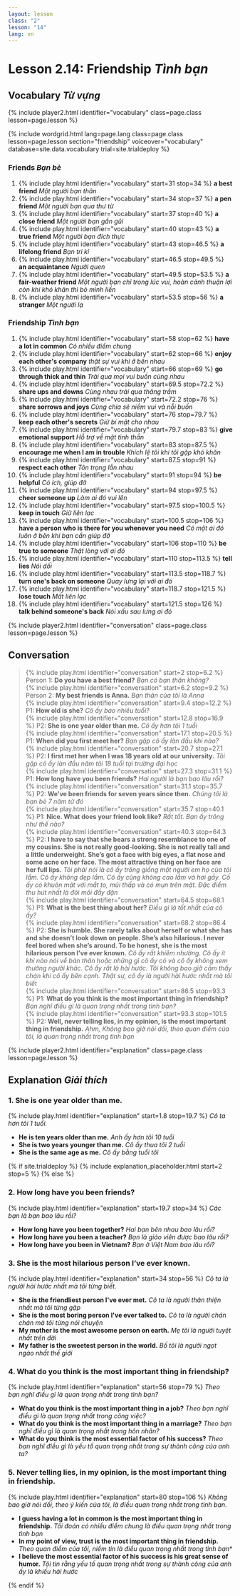 ```yaml
---
layout: lesson
class: "2"
lesson: "14"	
lang: vn
---
```


# Lesson 2.14: Friendship *Tình bạn*


## Vocabulary *Từ vựng*
{% include player2.html identifier="vocabulary" class=page.class lesson=page.lesson %}


{% include wordgrid.html lang=page.lang
		class=page.class 
		lesson=page.lesson 
		section="friendship"
		voiceover="vocabulary"
		database=site.data.vocabulary 
		trial=site.trialdeploy %}


### Friends *Bạn bè*

1. {% include play.html identifier="vocabulary" start=31 stop=34 %} **a best friend** *Một người bạn thân*
2. {% include play.html identifier="vocabulary" start=34 stop=37 %} **a pen friend** *Một người bạn qua thư từ*
3. {% include play.html identifier="vocabulary" start=37 stop=40 %} **a close friend** *Một người bạn gần gũi*
4. {% include play.html identifier="vocabulary" start=40 stop=43 %} **a true friend** *Một người bạn đích thực*
5. {% include play.html identifier="vocabulary" start=43 stop=46.5 %} **a lifelong friend** *Bạn tri kỉ*
6. {% include play.html identifier="vocabulary" start=46.5 stop=49.5 %} **an acquaintance** *Người quen*
7. {% include play.html identifier="vocabulary" start=49.5 stop=53.5 %} **a fair-weather friend** *Một người bạn chỉ trong lúc vui, hoàn cảnh thuận lợi còn khi khó khăn thì bỏ mình liền*
8. {% include play.html identifier="vocabulary" start=53.5 stop=56 %} **a stranger** *Một người lạ*


### Friendship *Tình bạn*

1. {% include play.html identifier="vocabulary" start=58 stop=62 %}  **have a lot in common** *Có nhiều điểm chung*
2. {% include play.html identifier="vocabulary" start=62 stop=66 %}  **enjoy each other's company** *thật sự vui khi ở bên nhau*
3. {% include play.html identifier="vocabulary" start=66 stop=69 %}  **go through thick and thin** *Trải qua mọi vui buồn cùng nhau*
4. {% include play.html identifier="vocabulary" start=69.5 stop=72.2 %}  **share ups and downs** *Cùng nhau trải qua thăng trầm*
5. {% include play.html identifier="vocabulary" start=72.2 stop=76 %}  **share sorrows and joys** *Cùng chia sẻ niềm vui và nỗi buồn*
6. {% include play.html identifier="vocabulary" start=76 stop=79.7 %}  **keep each other's secrets** *Giữ bí mật cho nhau*
7. {% include play.html identifier="vocabulary" start=79.7 stop=83 %}  **give emotional support** *Hỗ trợ về mặt tinh thần*
8. {% include play.html identifier="vocabulary" start=83 stop=87.5 %}  **encourage me when I am in trouble** *Khích lệ tôi khi tôi gặp khó khăn*
9. {% include play.html identifier="vocabulary" start=87.5 stop=91 %}  **respect each other** *Tôn trọng lẫn nhau*
10. {% include play.html identifier="vocabulary" start=91 stop=94 %}  **be helpful** *Có ích, giúp đỡ*
11. {% include play.html identifier="vocabulary" start=94 stop=97.5 %}  **cheer someone up** *Làm ai đó vui lên*
12. {% include play.html identifier="vocabulary" start=97.5 stop=100.5 %}  **keep in touch** *Giữ liên lạc*
13. {% include play.html identifier="vocabulary" start=100.5 stop=106 %}  **have a person who is there for you whenever you need** *Có một ai đó luôn ở bên khi bạn cần giúp đỡ*
14. {% include play.html identifier="vocabulary" start=106 stop=110 %}  **be true to someone** *Thật lòng với ai đó*
15. {% include play.html identifier="vocabulary" start=110 stop=113.5 %}  **tell lies** *Nói dối*
16. {% include play.html identifier="vocabulary" start=113.5 stop=118.7 %}  **turn one's back on someone** *Quay lưng lại với ai đó*
17. {% include play.html identifier="vocabulary" start=118.7 stop=121.5 %}  **lose touch** *Mất liên lạc*
18. {% include play.html identifier="vocabulary" start=121.5 stop=126 %}  **talk behind someone's back** *Nói xấu sau lưng ai đó*


{% include player2.html identifier="conversation" class=page.class lesson=page.lesson %}
## Conversation


> {% include play.html identifier="conversation" start=2 stop=6.2 %} Person 1: **Do you have a best friend?**    *Bạn có bạn thân không?*   
> {% include play.html identifier="conversation" start=6.2 stop=9.2 %} Person 2: **My best friends is Anna.**  *Bạn thân của tôi là Anna*   
> {% include play.html identifier="conversation" start=9.4 stop=12.2 %}  P1: **How old is she?**   *Cô ấy bao nhiêu tuổi?*   
> {% include play.html identifier="conversation" start=12.8 stop=16.9 %}  P2: **She is one year older than me.**  *Cô ấy hơn tôi 1 tuổi*   
> {% include play.html identifier="conversation" start=17.1 stop=20.5 %}  P1: **When did you first meet her?** *Bạn gặp cô ấy làn đầu khi nào?*      
> {% include play.html identifier="conversation" start=20.7 stop=27.1 %}  P2: **I first met her when I was 18 years old at our university.**    *Tôi gặp cô ấy làn đầu năm tôi 18 tuổi tại trường đại học*   
> {% include play.html identifier="conversation" start=27.3 stop=31.1 %}  P1: **How long have you been friends?**   *Hai người là bạn bao lâu rồi?*    
> {% include play.html identifier="conversation" start=31.1 stop=35.7 %}  P2: **We’ve been friends for seven years since then.**    *Chúng tôi là bạn bè 7 năm từ đó*   
> {% include play.html identifier="conversation" start=35.7 stop=40.1 %}  P1: **Nice. What does your friend look like?** *Rất tốt. Bạn ấy trông như thế nào?*       
> {% include play.html identifier="conversation" start=40.3 stop=64.3 %}  P2: **I have to say that she bears a strong resemblance to one of my cousins. She is not really   good-looking. She is not really tall and a little underweight. She’s got a face with big eyes, a flat nose and some acne on her face. The most attractive thing on her face are her full lips.** *Tôi phải nói là cô ấy trông giống một người em họ của tôi lắm. Cô ấy không đẹp lắm. Cô ấy cũng không cao lắm và hơi gầy. Cố ấy có khuôn mặt với mắt to, mũi thấp và có mụn trên mặt. Đặc điểm thu hút nhất là đôi môi đầy đặn*     
> {% include play.html identifier="conversation" start=64.5 stop=68.1 %}  P1: **What is the best thing about her?**   *Điều gì là tốt nhất của cô ấy?*    
> {% include play.html identifier="conversation" start=68.2 stop=86.4 %}  P2: **She is  humble. She rarely talks about herself or what she has and she doesn’t look down on people. She’s also hilarious. I never feel bored when she’s around. To be honest, she is the most hilarious person I’ve ever known.** *Cô ấy rất khiêm nhường. Cô ấy ít khi nào nói về bản thân hoặc những gì cô ấy có và cô ấy không xem thường người khác. Cô ấy rất là hài hước. Tôi không bao giờ cảm thấy chán khi cô ấy bên cạnh. Thật sự, cô ấy là người hài hước nhất mà tôi biết*     
> {% include play.html identifier="conversation" start=86.5 stop=93.3 %}  P1: **What do you think is the most important thing in friendship?**  *Bạn nghĩ điều gì là quan trọng nhất trong tình bạn?*   
> {% include play.html identifier="conversation" start=93.3 stop=101.5 %}  P2: **Well, never telling lies, in my opinion, is the most important thing in friendship.** *Ahm, Không bao giờ nói dối, theo quan điểm của tôi, là quan trọng nhất trong tình bạn*



{% include player2.html identifier="explanation" class=page.class lesson=page.lesson %}
## Explanation *Giải thích*

### 1. She is one year older than me. 

{% include play.html identifier="explanation" start=1.8 stop=19.7 %} 
*Cô ta hơn tôi 1 tuổi.* 

- **He is ten years older than me.** *Anh ấy hơn tôi 10 tuổi*
- **She is two years younger than me.** *Cô ấy thua tôi 2 tuổi*
- **She is the same age as me.** *Cô ấy bằng tuổi tôi*

{% if site.trialdeploy %}
	{% include explanation_placeholder.html start=2 stop=5 %}
	{% else %}


###  2. How long have you been friends?

{% include play.html identifier="explanation" start=19.7 stop=34 %}
*Các bạn là bạn bao lâu rồi?*

- **How long have you been together?** *Hai bạn bên nhau bao lâu rồi?*   
- **How long have you been a teacher?** *Bạn là giáo viên được bao lâu rồi?*   
- **How long have you been in Vietnam?** *Bạn ở Việt Nam bao lâu rồi?*   

###  3. She is the most hilarious person I’ve ever known.

{% include play.html identifier="explanation" start=34 stop=56 %}
*Cô ta là người hài hước nhất mà tôi từng biết.*

- **She is the friendliest person I've ever met.** *Cô ta là người thân thiện nhất mà tôi từng gặp*
- **She is the most boring person I've ever talked to.** *Cô ta là người chán chán mà tôi từng nói chuyện*
- **My mother is the most awesome person on earth.** *Mẹ tôi là người tuyệt nhất trên đời*
- **My father is the sweetest person in the world.** *Bố tôi là người ngọt ngào nhất thế giới*

###  4. What do you think is the most important thing in friendship?

{% include play.html identifier="explanation" start=56 stop=79 %}
*Theo bạn nghĩ điều gì là quan trọng nhất trong tình bạn?*


- **What do you think is the most important thing in a job?** *Theo bạn nghĩ điều gì là quan trọng nhất trong công việc?*
- **What do you think is the most important thing in a marriage?** *Theo bạn nghĩ điều gì là quan trọng nhất trong hôn nhân?*
- **What do you think is the most essential factor of his success?** *Theo bạn nghĩ điều gì là yếu tố quan trọng nhất trong sự thành công của anh ta?*

###  5.  Never telling lies, in my opinion, is the most important thing in friendship.

{% include play.html identifier="explanation" start=80 stop=106 %}
*Không bao giờ nói dối, theo ý kiến của tôi, là điều quan trọng nhất trong tình bạn.*


- **I guess having a lot in common is the most important thing in friendship.** *Tôi đoán có nhiều điểm chung là điều quan trọng nhất trong tình bạn*
- **In my point of view, trust is the most important thing in friendship.** *Theo quan điểm của tôi, niềm tin là điều quan trọng nhất trong tình bạn**
- **I believe the most essential factor of his success is his great sense of humor.** *Tôi tin rằng yếu tố quan trọng nhất trong sự thành công của anh ấy là khiếu hài hước*


{% endif %}